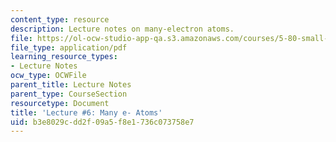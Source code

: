 ```yaml
---
content_type: resource
description: Lecture notes on many-electron atoms.
file: https://ol-ocw-studio-app-qa.s3.amazonaws.com/courses/5-80-small-molecule-spectroscopy-and-dynamics-fall-2008/b3e8029cdd2f09a5f8e1736c073758e7_06_580ln_fa08.pdf
file_type: application/pdf
learning_resource_types:
- Lecture Notes
ocw_type: OCWFile
parent_title: Lecture Notes
parent_type: CourseSection
resourcetype: Document
title: 'Lecture #6: Many e- Atoms'
uid: b3e8029c-dd2f-09a5-f8e1-736c073758e7
---
```

